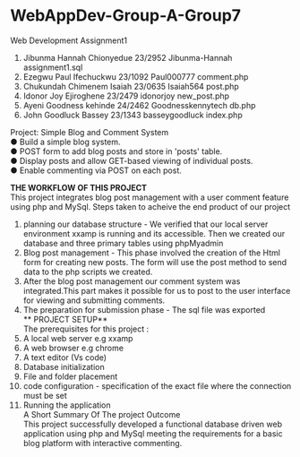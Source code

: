 # WebAppDev-Group-A-Group7  
Web Development Assignment1    
1. Jibunma Hannah Chionyedue    23/2952    Jibunma-Hannah      assignment1.sql
2. Ezegwu Paul Ifechuckwu       23/1092    Paul000777          comment.php    
3. Chukundah Chimenem Isaiah    23/0635    Isaiah564           post.php
4. Idonor Joy Ejiroghene        23/2479    idonorjoy           new_post.php
5. Ayeni Goodness kehinde       24/2462    Goodnesskennytech   db.php
6. John Goodluck Bassey         23/1343    basseygoodluck      index.php
  
Project: Simple Blog and Comment System   
●   Build a simple blog system.   
●   POST form to add blog posts and store in 'posts' table.   
●   Display posts and allow GET-based viewing of individual posts.   
●   Enable commenting via POST on each post.    


**THE WORKFLOW OF THIS PROJECT**   
This project integrates blog post management with a user comment feature using php and MySql.
Steps taken to acheive the end product of our project  
1) planning our database structure - We verified that our local server environment xxamp is running and its accessible. Then we created our database and three primary tables using  phpMyadmin  
2) Blog post management - This phase involved the creation of the Html form for creating new posts. The form will use the post method to send data to the php scripts we created.  
3) After the blog post management our comment system was integrated.This part makes it possible for us to post to the user interface for viewing and submitting comments.
4) The preparation for submission phase - The sql file was exported  
** PROJECT SETUP**  
 The prerequisites for this project :  
 1) A local web server e.g xxamp  
 2) A web browser e.g chrome   
 3) A text editor (Vs code)  
 4) Database initialization  
 5) File and folder placement  
 6) code configuration - specification of the exact file where the connection must be set  
 7) Running the application   
 A Short Summary Of The project Outcome   
 This project successfully developed a functional database driven web application using php and MySql meeting the requirements for a basic blog platform with interactive commenting.  
